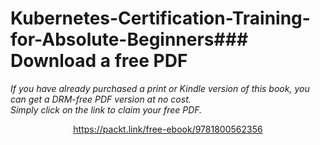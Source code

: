 # Kubernetes-Certification-Training-for-Absolute-Beginners### Download a free PDF

 <i>If you have already purchased a print or Kindle version of this book, you can get a DRM-free PDF version at no cost.<br>Simply click on the link to claim your free PDF.</i>
<p align="center"> <a href="https://packt.link/free-ebook/9781800562356">https://packt.link/free-ebook/9781800562356 </a> </p>